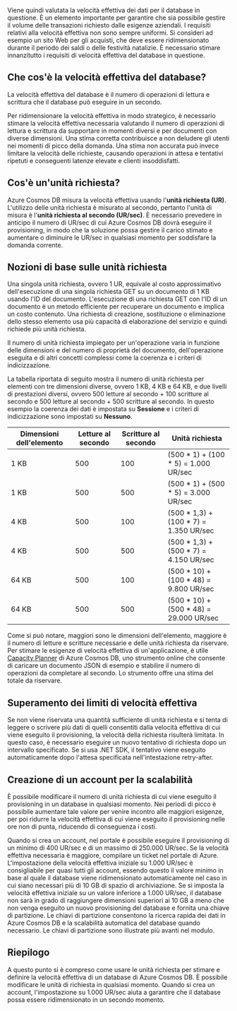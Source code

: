 Viene quindi valutata la velocità effettiva dei dati per il database in questione. È un elemento importante per garantire che sia possibile gestire il volume delle transazioni richiesto dalle esigenze aziendali. I requisiti relativi alla velocità effettiva non sono sempre uniformi. Si consideri ad esempio un sito Web per gli acquisti, che deve essere ridimensionato durante il periodo dei saldi o delle festività natalizie. È necessario stimare innanzitutto i requisiti di velocità effettiva del database in questione.

## <a name="what-is-database-throughput"></a>Che cos'è la velocità effettiva del database? 

La velocità effettiva del database è il numero di operazioni di lettura e scrittura che il database può eseguire in un secondo.

Per ridimensionare la velocità effettiva in modo strategico, è necessario stimare la velocità effettiva necessaria valutando il numero di operazioni di lettura e scrittura da supportare in momenti diversi e per documenti con diverse dimensioni. Una stima corretta contribuisce a non deludere gli utenti nei momenti di picco della domanda. Una stima non accurata può invece limitare la velocità delle richieste, causando operazioni in attesa e tentativi ripetuti e conseguenti latenze elevate e clienti insoddisfatti.

## <a name="what-is-a-request-unit"></a>Cos'è un'unità richiesta?

Azure Cosmos DB misura la velocità effettiva usando l'**unità richiesta (UR)**. L'utilizzo delle unità richiesta è misurato al secondo, pertanto l'unità di misura è l'**unità richiesta al secondo (UR/sec)**. È necessario prevedere in anticipo il numero di UR/sec di cui Azure Cosmos DB dovrà eseguire il provisioning, in modo che la soluzione possa gestire il carico stimato e aumentare o diminuire le UR/sec in qualsiasi momento per soddisfare la domanda corrente.

## <a name="request-unit-basics"></a>Nozioni di base sulle unità richiesta

Una singola unità richiesta, ovvero 1 UR, equivale al costo approssimativo dell'esecuzione di una singola richiesta GET su un documento di 1 KB usando l'ID del documento. L'esecuzione di una richiesta GET con l'ID di un documento è un metodo efficiente per recuperare un documento e implica un costo contenuto. Una richiesta di creazione, sostituzione o eliminazione dello stesso elemento usa più capacità di elaborazione del servizio e quindi richiede più unità richiesta.

Il numero di unità richiesta impiegato per un'operazione varia in funzione delle dimensioni e del numero di proprietà del documento, dell'operazione eseguita e di altri concetti complessi come la coerenza e i criteri di indicizzazione.

La tabella riportata di seguito mostra il numero di unità richiesta per elementi con tre dimensioni diverse, ovvero 1 KB, 4 KB e 64 KB, e due livelli di prestazioni diversi, ovvero 500 letture al secondo + 100 scritture al secondo e 500 letture al secondo + 500 scritture al secondo. In questo esempio la coerenza dei dati è impostata su **Sessione** e i criteri di indicizzazione sono impostati su **Nessuno**.

| Dimensioni dell'elemento | Letture al secondo | Scritture al secondo | Unità richiesta
| --- | --- | --- | --- |
| 1 KB | 500 | 100 | (500 * 1) + (100 * 5) = 1.000 UR/sec
| 1 KB | 500 | 500 | (500 * 1) + (500 * 5) = 3.000 UR/sec
| 4 KB | 500 | 100 | (500 * 1,3) + (100 * 7) = 1.350 UR/sec
| 4 KB | 500 | 500 | (500 * 1,3) + (500 * 7) = 4.150 UR/sec
| 64 KB | 500 | 100 | (500 * 10) + (100 * 48) = 9.800 UR/sec
| 64 KB | 500 | 500 | (500 * 10) + (500 * 48) = 29.000 UR/sec
 
Come si può notare, maggiori sono le dimensioni dell'elemento, maggiore è il numero di letture e scritture necessarie e delle unità richiesta da riservare. Per stimare le esigenze di velocità effettiva di un'applicazione, è utile [Capacity Planner](https://www.documentdb.com/capacityplanner) di Azure Cosmos DB, uno strumento online che consente di caricare un documento JSON di esempio e stabilire il numero di operazioni da completare al secondo. Lo strumento offre una stima del totale da riservare.

## <a name="exceeding-throughput-limits"></a>Superamento dei limiti di velocità effettiva

Se non viene riservata una quantità sufficiente di unità richiesta e si tenta di leggere o scrivere più dati di quelli consentiti dalla velocità effettiva di cui viene eseguito il provisioning, la velocità della richiesta risulterà limitata. In questo caso, è necessario eseguire un nuovo tentativo di richiesta dopo un intervallo specificato. Se si usa .NET SDK, il tentativo viene eseguito automaticamente dopo l'attesa specificata nell'intestazione retry-after.

## <a name="creating-an-account-built-to-scale"></a>Creazione di un account per la scalabilità

È possibile modificare il numero di unità richiesta di cui viene eseguito il provisioning in un database in qualsiasi momento. Nei periodi di picco è possibile aumentare tale valore per venire incontro alle maggiori esigenze, per poi ridurre la velocità effettiva di cui viene eseguito il provisioning nelle ore non di punta, riducendo di conseguenza i costi.

Quando si crea un account, nel portale è possibile eseguire il provisioning di un minimo di 400 UR/sec e di un massimo di 250.000 UR/sec. Se la velocità effettiva necessaria è maggiore, compilare un ticket nel portale di Azure. L'impostazione della velocità effettiva iniziale su 1.000 UR/sec è consigliabile per quasi tutti gli account, essendo questo il valore minimo in base al quale il database viene ridimensionato automaticamente nel caso in cui siano necessari più di 10 GB di spazio di archiviazione. Se si imposta la velocità effettiva iniziale su un valore inferiore a 1.000 UR/sec, il database non sarà in grado di raggiungere dimensioni superiori ai 10 GB a meno che non venga eseguito un nuovo provisioning del database e fornita una chiave di partizione. Le chiavi di partizione consentono la ricerca rapida dei dati in Azure Cosmos DB e la scalabilità automatica del database quando necessario. Le chiavi di partizione sono illustrate più avanti nel modulo.

## <a name="summary"></a>Riepilogo

A questo punto si è compreso come usare le unità richiesta per stimare e definire la velocità effettiva di un database di Azure Cosmos DB. È possibile modificare le unità di richiesta in qualsiasi momento. Quando si crea un account, l'impostazione su 1.000 UR/sec aiuta a garantire che il database possa essere ridimensionato in un secondo momento.